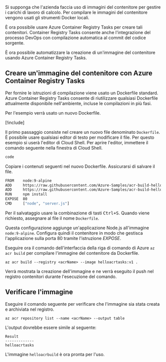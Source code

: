 Si supponga che l'azienda faccia uso di immagini del contenitore per gestire i carichi di lavoro di calcolo. Per compilare le immagini del contenitore vengono usati gli strumenti Docker locali.

È ora possibile usare Azure Container Registry Tasks per creare tali contenitori. Container Registry Tasks consente anche l'integrazione del processo DevOps con compilazione automatica al commit del codice sorgente.

È ora possibile automatizzare la creazione di un'immagine del contenitore usando Azure Container Registry Tasks.

## <a name="create-a-container-image-with-azure-container-registry-tasks"></a>Creare un'immagine del contenitore con Azure Container Registry Tasks

Per fornire le istruzioni di compilazione viene usato un Dockerfile standard. Azure Container Registry Tasks consente di riutilizzare qualsiasi Dockerfile attualmente disponibile nell'ambiente, incluse le compilazioni in più fasi.

Per l'esempio verrà usato un nuovo Dockerfile.

<!-- Activate the sandbox -->
[!include[](../../../includes/azure-sandbox-activate.md)]

Il primo passaggio consiste nel creare un nuovo file denominato `Dockerfile`. È possibile usare qualsiasi editor di testo per modificare il file. Per questo esempio si userà l'editor di Cloud Shell. Per aprire l'editor, immettere il comando seguente nella finestra di Cloud Shell.

```bash
code
```

Copiare i contenuti seguenti nel nuovo Dockerfile. Assicurarsi di salvare il file.

```bash
FROM    node:9-alpine
ADD     https://raw.githubusercontent.com/Azure-Samples/acr-build-helloworld-node/master/package.json /
ADD     https://raw.githubusercontent.com/Azure-Samples/acr-build-helloworld-node/master/server.js /
RUN     npm install
EXPOSE  80
CMD     ["node", "server.js"]
```

Per il salvataggio usare la combinazione di tasti <kbd>Ctrl+S</kbd>. Quando viene richiesto, assegnare al file il nome `Dockerfile`.

Questa configurazione aggiunge un'applicazione Node.js all'immagine `node:9-alpine`. Configura quindi il contenitore in modo che gestisca l'applicazione sulla porta 80 tramite l'istruzione *EXPOSE*.

Eseguire ora il comando dell'interfaccia della riga di comando di Azure `az acr build` per compilare l'immagine del contenitore da Dockerfile.

```azurecli
az acr build --registry <acrName> --image helloacrtasks:v1 .
```

Verrà mostrata la creazione dell'immagine e ne verrà eseguito il push nel registro contenitori durante l'esecuzione del comando.

## <a name="verify-the-image"></a>Verificare l'immagine

Eseguire il comando seguente per verificare che l'immagine sia stata creata e archiviata nel registro.

```azurecli
az acr repository list --name <acrName> --output table
```

L'output dovrebbe essere simile al seguente:

```console
Result
-------------
helloacrtasks
```

L'immagine `helloacrbuild` è ora pronta per l'uso.
